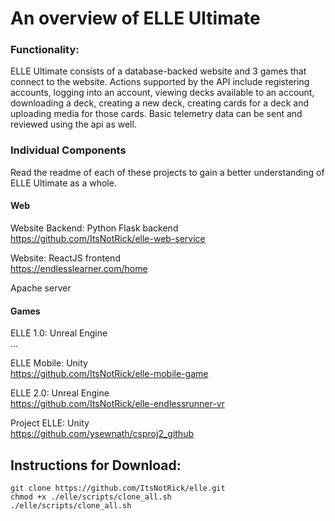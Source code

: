 # An overview of ELLE Ultimate
### Functionality:
ELLE Ultimate consists of a database-backed website and 3 games that connect to the website. Actions supported by the API include registering accounts, logging into an account, viewing decks available to an account, downloading a deck, creating a new deck, creating cards for a deck and uploading media for those cards. Basic telemetry data can be sent and reviewed using the api as well.

### Individual Components
Read the readme of each of these projects to gain a better understanding of ELLE Ultimate as a whole.

#### Web
Website Backend: Python Flask backend\
https://github.com/ItsNotRick/elle-web-service

Website: ReactJS frontend\
https://endlesslearner.com/home

Apache server

#### Games
ELLE 1.0: Unreal Engine\
...

ELLE Mobile: Unity\
https://github.com/ItsNotRick/elle-mobile-game

ELLE 2.0: Unreal Engine\
https://github.com/ItsNotRick/elle-endlessrunner-vr

Project ELLE: Unity\
https://github.com/ysewnath/csproj2_github

## Instructions for Download:
`git clone https://github.com/ItsNotRick/elle.git`  
`chmod +x ./elle/scripts/clone_all.sh`   
`./elle/scripts/clone_all.sh`    

